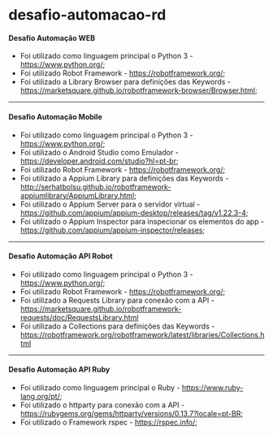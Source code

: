 # desafio-automacao-rd

#### Desafio Automação WEB
- Foi utilizado como linguagem principal o Python 3 - https://www.python.org/;
- Foi utilizado Robot Framework - https://robotframework.org/;
- Foi utilizado a Library Browser para definições das Keywords - https://marketsquare.github.io/robotframework-browser/Browser.html;

---
 
#### Desafio Automação Mobile
- Foi utilizado como linguagem principal o Python 3 - https://www.python.org/;
- Foi utilizado o Android Studio como Emulador - https://developer.android.com/studio?hl=pt-br;
- Foi utilizado Robot Framework - https://robotframework.org/;
- Foi utilizado a Appium Library para definições das Keywords - http://serhatbolsu.github.io/robotframework-appiumlibrary/AppiumLibrary.html;
- Foi utilizado o Appium Server para o servidor virtual - https://github.com/appium/appium-desktop/releases/tag/v1.22.3-4;
- Foi utilizado o Appium Inspector para inspecionar os elementos do app - https://github.com/appium/appium-inspector/releases;

---
 
#### Desafio Automação API Robot
- Foi utilizado como linguagem principal o Python 3 - https://www.python.org/;
- Foi utilizado Robot Framework - https://robotframework.org/;
- Foi utilizado a Requests Library para conexão com a API - https://marketsquare.github.io/robotframework-requests/doc/RequestsLibrary.html
- Foi utilizado a Collections para definições das Keywords - https://robotframework.org/robotframework/latest/libraries/Collections.html


---
 
#### Desafio Automação API Ruby
- Foi utilizado como linguagem principal o Ruby - https://www.ruby-lang.org/pt/;
- Foi utilizado o httparty para conexão com a API - https://rubygems.org/gems/httparty/versions/0.13.7?locale=pt-BR;
- Foi utilizado o Framework rspec - https://rspec.info/;

